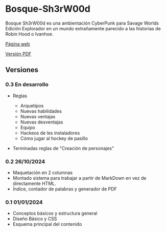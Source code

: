 # Bosque-Sh3rW00d

Bosque Sh3rW00d es una ambientación CyberPunk para Savage Worlds Edición Explorador en un mundo extrañamente parecido a las historias de Robin Hood o Ivanhoe.

[Página web](https://bosque.gwannon.com)

[Versión PDF](https://bosque.gwannon.com/pdf/)

## Versiones

### 0.3 En desarrollo

* Reglas
  * Arquetipos
  * Nuevas habilidades
  * Nuevas ventajas
  * Nuevas desventajas
  * Equipo
  * Hackeos de les instaladores
  * Cómo jugar al hockey de pasillo

* Terminadas reglas de "Creación de personajes"

### 0.2 26/10/2024
* Maquetación en 2 columnas
* Montado sistema para trabajar a partir de MarkDown en vez de directamente HTML. 
* Índice, contador de palabras y generador de PDF

### 0.1 01/01/2024
* Conceptos básicos y estructura general
* Diseño Básico y CSS
* Esquema principal del contenido
